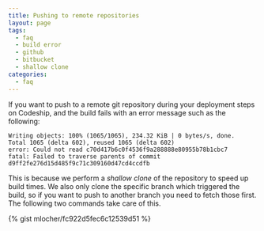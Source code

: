 ```yaml
---
title: Pushing to remote repositories
layout: page
tags:
  - faq
  - build error
  - github
  - bitbucket
  - shallow clone
categories:
  - faq
---
```

If you want to push to a remote git repository during your deployment steps on Codeship, and the build fails with an error message such as the following:

```shell
Writing objects: 100% (1065/1065), 234.32 KiB | 0 bytes/s, done.
Total 1065 (delta 602), reused 1065 (delta 602)
error: Could not read c70d417b6c0f4536f9a288888e80955b78b1cbc7
fatal: Failed to traverse parents of commit d9ff2fe276d15d485f9c71c309160d47cd4ccdfb
```

This is because we perform a *shallow clone* of the repository to speed up build times. We also only clone the specific branch which triggered the build, so if you want to push to another branch you need to fetch those first. The following two commands take care of this.

{% gist mlocher/fc922d5fec6c12539d51 %}
